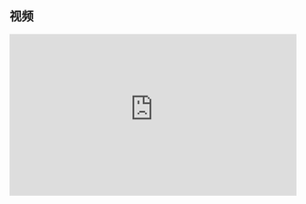 ## 视频

<div style = "position: relative; width: 100%; height: 0; padding-bottom: 56.25%;">
    <iframe style = "position: absolute; top: 0; left: 0; width: 100%;height: 100%;" frameborder="0" allowFullScreen="true" src="https://wiki-58c2.obs.myhuaweicloud.com:443/%E5%9B%BE%E7%9A%84%E6%A6%82%E5%BF%B5%EF%BC%8C%E9%82%BB%E6%8E%A5%E7%9F%A9%E9%98%B5%E5%92%8Cvector%E5%BB%BA%E5%9B%BE.mp4?AccessKeyId=ELA8MJ5R84QLXCTFQQ1R&Expires=1655738392&Signature=eRCigY8abByt4rtkpQ9KquCCtVc%3D"></iframe>
</div>
